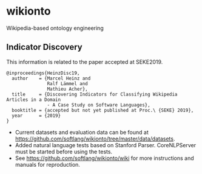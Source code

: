 # wikionto
Wikipedia-based ontology engineering

## Indicator Discovery
This information is related to the paper accepted at SEKE2019.

```
@inproceedings{HeinzDisc19,
  author    = {Marcel Heinz and
               Ralf Lämmel and
               Mathieu Acher},
  title     = {Discovering Indicators for Classifying Wikipedia Articles in a Domain
               - A Case Study on Software Languages},
  booktitle = {accepted but not yet published at Proc.\ {SEKE} 2019},
  year      = {2019}
}
```

* Current datasets and evaluation data can be found at https://github.com/softlang/wikionto/tree/master/data/datasets.
* Added natural language tests based on Stanford Parser. CoreNLPServer must be started before using the tests. 
* See https://github.com/softlang/wikionto/wiki for more instructions and manuals for reproduction.
